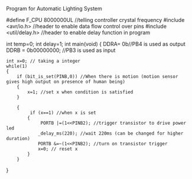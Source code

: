 Program for Automatic Lighting System

#define F_CPU 8000000UL //telling controller crystal frequency 
#include <avr/io.h> //header to enable data flow control over pins
#include <util/delay.h> //header to enable delay function in program

int temp=0;
int delay=1;
int main(void)
{
    DDRA= 0b//PB4 is used as output
    DDRB = 0b00000000; //PB3 is used as input 
    
    int x=0; // taking a integer 
    while(1)
    {
        if (bit_is_set(PINB,0)) //When there is motion (motion sensor gives high output on presence of human being)
        {
            x=1; //set x when condition is satisfied
        }
    
        {
             if (x==1) //when x is set
            {
                 PORTB |=(1<<PINB2); //trigger transistor to drive power led
                _delay_ms(220); //wait 220ms (can be changed for higher duration)
                PORTB &=~(1<<PINB2); //turn on transistor trigger
                x=0; // reset x 
            }
        }
}